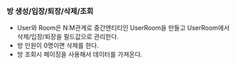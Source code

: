 ### 방 생성/입장/퇴장/삭제/조회
* User와 Room은 N:M관계로 중간엔티티인 UserRoom을 만들고 UserRoom에서
삭제/입장/퇴장을 필드값으로 관리한다.
* 방 인원이 0명이면 삭제를 한다.
* 방 조회시 페이징을 사용해서 데이터를 가져온다.